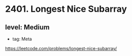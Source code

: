# 2401. Longest Nice Subarray
## level: Medium

- tag: Meta

https://leetcode.com/problems/longest-nice-subarray/